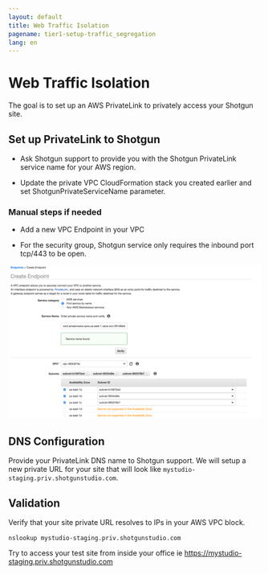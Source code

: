```yaml
---
layout: default
title: Web Traffic Isolation
pagename: tier1-setup-traffic_segregation
lang: en
---
```


# Web Traffic Isolation

The goal is to set up an AWS PrivateLink to privately access your Shotgun site.

## Set up PrivateLink to Shotgun

  * Ask Shotgun support to provide you with the Shotgun PrivateLink service name for your AWS region.

  * Update the private VPC CloudFormation stack you created earlier and set ShotgunPrivateServiceName parameter.

### Manual steps if needed

  * Add a new VPC Endpoint in your VPC

  * For the security group, Shotgun service only requires the inbound port tcp/443 to be open.

![Create endpoint](../images/tier1-endpoint-create_privatelink.png)


## DNS Configuration

Provide your PrivateLink DNS name to Shotgun support. We will setup a new private URL for your site that will look like `mystudio-staging.priv.shotgunstudio.com`.

## Validation

Verify that your site private URL resolves to IPs in your AWS VPC block.

```
nslookup mystudio-staging.priv.shotgunstudio.com
```

Try to access your test site from inside your office ie https://mystudio-staging.priv.shotgunstudio.com
